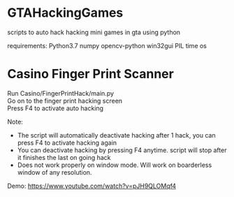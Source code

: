 # GTAHackingGames
scripts to auto hack hacking mini games in gta using python

requirements:
Python3.7 numpy opencv-python win32gui PIL time os

# Casino Finger Print Scanner
Run Casino/FingerPrintHack/main.py <br />
Go on to the finger print hacking screen <br />
Press F4 to activate auto hacking <br />

Note:
- The script will automatically deactivate hacking after 1 hack, you can press F4 to activate hacking again
- You can deactivate hacking by pressing F4 anytime. script will stop after it finishes the last on going hack
- Does not work properly on window mode. Will work on boarderless window of any resolution.

Demo:
https://www.youtube.com/watch?v=pJH9QLOMqf4
